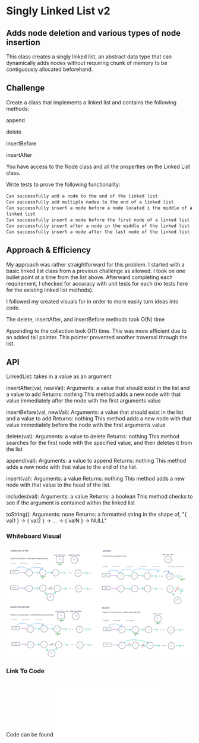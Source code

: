 # Singly Linked List v2

## Adds node deletion and various types of node insertion

This class creates a singly linked list, an abstract data type that can dynamically adds nodes without requiring chunk of memory to be contiguously allocated beforehand.

## Challenge

Create a class that implements a linked list and contains the following methods:

append

delete

insertBefore

insertAfter

You have access to the Node class and all the properties on the Linked List class.

Write tests to prove the following functionality:

    Can successfully add a node to the end of the linked list
    Can successfully add multiple nodes to the end of a linked list
    Can successfully insert a node before a node located i the middle of a linked list
    Can successfully insert a node before the first node of a linked list
    Can successfully insert after a node in the middle of the linked list
    Can successfully insert a node after the last node of the linked list

## Approach & Efficiency
<!-- What approach did you take? Why? What is the Big O space/time for this approach? -->
My approach was rather straightforward for this problem. I started with a basic linked list class from a previous challenge as allowed. I took on one bullet point at a time from the list above. Afterward completing each requirement, I checked for accuracy with unit tests for each (no tests here for the existing linked list methods).

I followed my created visuals for in order to more easily turn ideas into code.

The delete, insertAfter, and insertBefore methods took O(N) time

Appending to the collection took O(1) time. This was more efficient due to an added tail pointer. This pointer prevented another traversal through the list.

## API
<!-- Description of each method publicly available to your Linked List -->
LinkedList: takes in a value as an argument

insertAfter(val, newVal):
    Arguments: a value that should exist in the list and a value to add
    Returns: nothing
    This method adds a new node with that value immediately after the node with the first arguments value

insertBefore(val, newVal):
    Arguments: a value that should exist in the list and a value to add
    Returns: nothing
    This method adds a new node with that value immediately before the node with the first arguments value

delete(val):
    Arguments: a value to delete
    Returns: nothing
    This method searches for the first node with the specified value, and then deletes it from the list

append(val):
    Arguments: a value to append
    Returns: nothing
    This method adds a new node with that value to the end of the list.

insert(val):
    Arguments: a value
    Returns: nothing
    This method adds a new node with that value to the head of the list.

includes(val):
    Arguments: a value
    Returns: a boolean
    This method checks to see if the argument is contained within the linked list

toString():
    Arguments: none
    Returns: a formatted string in the shape of,
    "{ val1 } -> { val2 } -> ... -> { valN } -> NULL"

### Whiteboard Visual

![singly linked list diagram](./linked-list-insertions.png)

### Link To Code

Code can be found ![here](./Linked-list.js)
